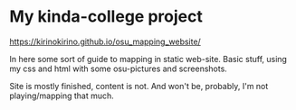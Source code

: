 # My kinda-college project

https://kirinokirino.github.io/osu_mapping_website/

In here some sort of guide to mapping in static web-site.
Basic stuff, using my css and html with some osu-pictures and screenshots.

Site is mostly finished, content is not. And won't be, probably, I'm not playing/mapping that much.
